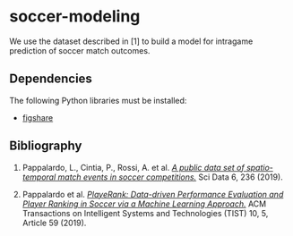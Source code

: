# soccer-modeling
We use the dataset described in [1] to build a model for intragame prediction of soccer match outcomes.

## Dependencies
The following Python libraries must be installed:
- [figshare](https://github.com/cognoma/figshare)

## Bibliography

1. Pappalardo, L., Cintia, P., Rossi, A. et al. [_A public data set of spatio-temporal match events in soccer competitions._](https://doi.org/10.1038/s41597-019-0247-7) Sci Data 6, 236 (2019).

2. Pappalardo et al. [_PlayeRank: Data-driven Performance Evaluation and Player Ranking in Soccer via a Machine Learning Approach._](https://doi.org/10.1145/3343172) ACM Transactions on Intelligent Systems and Technologies (TIST) 10, 5, Article 59 (2019).
